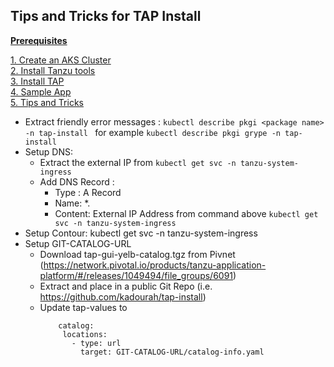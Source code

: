 ## Tips and Tricks for TAP Install

**[Prerequisites](prereqs.md)**

[1. Create an AKS Cluster](azure-setup.md)<br>
[2. Install Tanzu tools](tanzu-tools-setup.md)<br>
[3. Install TAP](tap-install.md)<br>
[4. Sample App](sample-app.md)<br>
[5. Tips and Tricks](tap-tips-and-tricks-install.md)<br>

- Extract friendly error messages : ```kubectl describe pkgi <package name> -n tap-install ``` for example ```kubectl describe pkgi grype -n tap-install ```
- Setup DNS:
    - Extract the external IP from ```kubectl get svc -n tanzu-system-ingress```
    - Add DNS Record :
        - Type : A Record
        - Name: *.<ingressdomain>
        - Content: External IP Address from command above ```kubectl get svc -n tanzu-system-ingress```
- Setup Contour: kubectl get svc -n tanzu-system-ingress
- Setup GIT-CATALOG-URL
    - Download  tap-gui-yelb-catalog.tgz from Pivnet (https://network.pivotal.io/products/tanzu-application-platform/#/releases/1049494/file_groups/6091)
    - Extract and place in a public Git Repo (i.e. https://github.com/kadourah/tap-install)
    - Update tap-values to
         ```
             catalog:
              locations:
                - type: url
                  target: GIT-CATALOG-URL/catalog-info.yaml
         ```